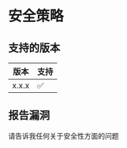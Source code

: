 # 安全策略

## 支持的版本

| 版本 | 支持          |
| ------- | ------------------ |
| x.x.x   | :white_check_mark: |

## 报告漏洞

请告诉我任何关于安全性方面的问题

